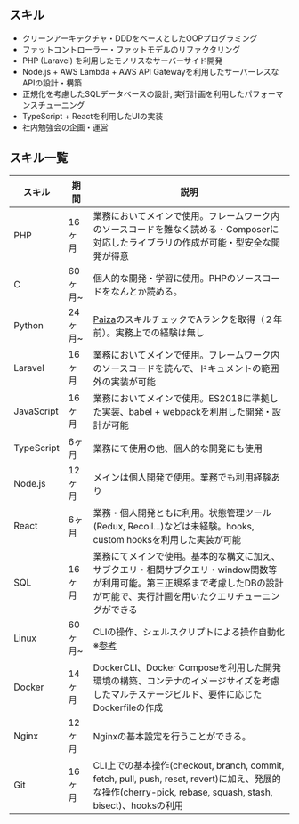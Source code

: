 ## スキル

- クリーンアーキテクチャ・DDDをベースとしたOOPプログラミング
- ファットコントローラー・ファットモデルのリファクタリング
- PHP (Laravel) を利用したモノリスなサーバーサイド開発
- Node.js + AWS Lambda + AWS API Gatewayを利用したサーバーレスなAPIの設計・構築
- 正規化を考慮したSQLデータベースの設計, 実行計画を利用したパフォーマンスチューニング
- TypeScript + Reactを利用したUIの実装
- 社内勉強会の企画・運営

## スキル一覧
|スキル|期間|説明|
|----|----|----|
|PHP|16ヶ月|業務においてメインで使用。フレームワーク内のソースコードを難なく読める・Composerに対応したライブラリの作成が可能・型安全な開発が得意|
|C|60ヶ月~|個人的な開発・学習に使用。PHPのソースコードをなんとか読める。|
|Python|24ヶ月~|[Paiza](http://paiza.jp)のスキルチェックでAランクを取得（２年前）。実務上での経験は無し|
|Laravel|16ヶ月|業務においてメインで使用。フレームワーク内のソースコードを読んで、ドキュメントの範囲外の実装が可能|
|JavaScript|16ヶ月|業務においてメインで使用。ES2018に準拠した実装、babel + webpackを利用した開発・設計が可能|
|TypeScript|6ヶ月|業務にて使用の他、個人的な開発にも使用|
|Node.js|12ヶ月|メインは個人開発で使用。業務でも利用経験あり|
|React|6ヶ月|業務・個人開発ともに利用。状態管理ツール(Redux, Recoil...)などは未経験。hooks, custom hooksを利用した実装が可能|
|SQL|16ヶ月|業務にてメインで使用。基本的な構文に加え、サブクエリ・相関サブクエリ・window関数等が利用可能。第三正規系まで考慮したDBの設計が可能で、実行計画を用いたクエリチューニングができる
|Linux|60ヶ月~|CLIの操作、シェルスクリプトによる操作自動化　※[参考](https://gist.github.com/CasheeeewNuts/7c92baa8e36c761483609f5a4f7c81bc)|
|Docker|14ヶ月|DockerCLI、Docker Composeを利用した開発環境の構築、コンテナのイメージサイズを考慮したマルチステージビルド、要件に応じたDockerfileの作成|
|Nginx|12ヶ月|Nginxの基本設定を行うことができる。|
|Git|16ヶ月|CLI上での基本操作(checkout, branch, commit, fetch, pull, push, reset, revert)に加え、発展的な操作(cherry-pick, rebase, squash, stash, bisect)、hooksの利用|
